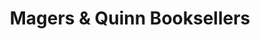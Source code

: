 ---
title: "Magers & Quinn Booksellers"
url: /minneapolis/magers-und-quinn-booksellers/
shop: Bücher
---